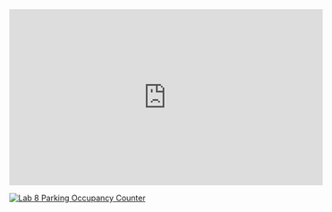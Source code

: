 <iframe width="560" height="315" src="https://www.youtube.com/embed/njegx9eWd7w" title="YouTube video player" frameborder="0" allow="accelerometer; autoplay; clipboard-write; encrypted-media; gyroscope; picture-in-picture" allowfullscreen></iframe>

[![Lab 8 Parking Occupancy Counter](https://img.youtube.com/vi/njegx9eWd7w/0.jpg)](https://www.youtube.com/watch?v=njegx9eWd7w)


